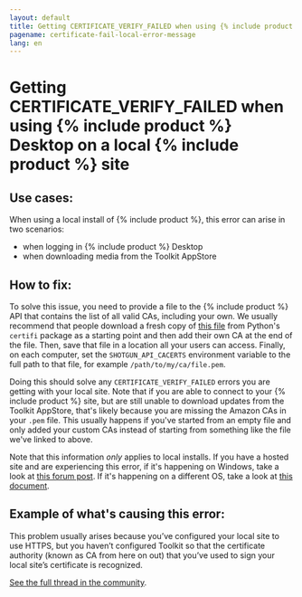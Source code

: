 ```yaml
---
layout: default
title: Getting CERTIFICATE_VERIFY_FAILED when using {% include product %} Desktop on a local {% include product %} site
pagename: certificate-fail-local-error-message
lang: en
---
```


# Getting CERTIFICATE_VERIFY_FAILED when using {% include product %} Desktop on a local {% include product %} site

## Use cases:

When using a local install of {% include product %}, this error can arise in two scenarios:

- when logging in {% include product %} Desktop
- when downloading media from the Toolkit AppStore

## How to fix:

To solve this issue, you need to provide a file to the {% include product %} API that contains the list of all valid CAs, including your own. We usually recommend that people download a fresh copy of [this file](https://github.com/certifi/python-certifi/blob/master/certifi/cacert.pem) from Python's `certifi` package as a starting point and then add their own CA at the end of the file. Then, save that file in a location all your users can access. Finally, on each computer, set the `SHOTGUN_API_CACERTS` environment variable to the full path to that file, for example `/path/to/my/ca/file.pem`.

Doing this should solve any `CERTIFICATE_VERIFY_FAILED` errors you are getting with your local site. Note that if you are able to connect to your {% include product %} site, but are still unable to download updates from the Toolkit AppStore, that's likely because you are missing the Amazon CAs in your `.pem` file. This usually happens if you've started from an empty file and only added your custom CAs instead of starting from something like the file we've linked to above.

Note that this information *only* applies to local installs. If you have a hosted site and are experiencing this error, if it's happening on Windows, take a look at [this forum post](https://community.shotgridsoftware.com/t/certificate-verify-failed-error-on-windows/8860). If it's happening on a different OS, take a look at [this document](https://developer.shotgridsoftware.com/c593f0aa/).

## Example of what's causing this error: 

This problem usually arises because you’ve configured your local site to use HTTPS, but you haven’t configured Toolkit so that the certificate authority (known as CA from here on out) that you’ve used to sign your local site’s certificate is recognized.

[See the full thread in the community](https://community.shotgridsoftware.com/t/getting-certificate-verify-failed-when-using-shotgun-desktop-on-a-local-shotgun-site/10466).

